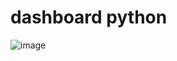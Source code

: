 # dashboard python



![image](https://user-images.githubusercontent.com/65027652/210670539-5e550b27-3a3c-4d37-882c-aaba9cbb38f6.png)
